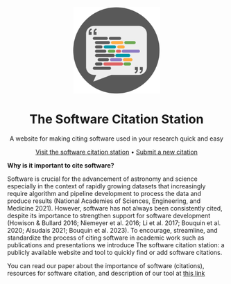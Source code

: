 <div align="center">
  <img width='200px' src='img/software-citation-station.png'>
  <h1>The Software Citation Station</h1>
  <p>A website for making citing software used in your research quick and easy</p>
</div>

<p align="center">
  <a href="https://www.tomwagg.com/software-citation-station/">Visit the software citation station</a>
  • 
  <a href="https://github.com/TomWagg/software-citation-station/issues/new?assignees=&labels=new-citation&projects=&template=01-citation.md&title=">Submit a new citation</a>
</p>

**Why is it important to cite software?**

Software is crucial for the advancement of astronomy and science especially in the context of rapidly growing datasets that increasingly require algorithm and pipeline development to process the data and produce results (National Academies of Sciences, Engineering, and Medicine 2021). However,
software has not always been consistently cited, despite its importance to strengthen support for software development  (Howison & Bullard 2016; Niemeyer et al. 2016; Li et al. 2017; Bouquin et al. 2020; Alsudais 2021; Bouquin et al. 2023). 
To encourage, streamline, and standardize the process of citing software in academic work such as publications and presentations we introduce The software citation station: a publicly available website and tool to quickly find or add software citations.

You can read our paper about the importance of software (citations), resources for software citation, and description of our tool at  <a href="[https://www.tomwagg.com/software-citation-station/](https://github.com/TomWagg/software-citation-station/blob/main/Software_Citations_in_Astronomy.pdf)">this link</a>    <br>
